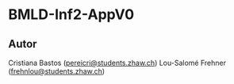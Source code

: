# BMLD-Inf2-AppV0


## Autor

Cristiana Bastos (pereicri@students.zhaw.ch)
Lou-Salomé Frehner (frehnlou@students.zhaw.ch)


